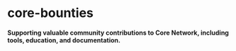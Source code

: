 # core-bounties
**Supporting valuable community contributions to Core Network, including tools, education, and documentation.**
